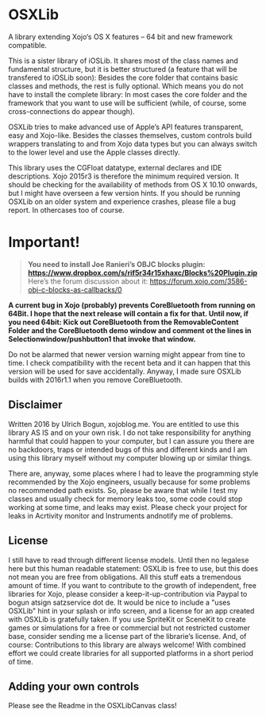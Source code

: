 # OSXLib
A library extending Xojo‘s OS X features – 64 bit and new framework compatible.

This is a sister library of iOSLib. It shares most of the class names and fundamental structure, but it is better structured (a feature that will be transfered to iOSLib soon): Besides the core folder that contains basic classes and methods, the rest is fully optional. Which means you do not have to install the complete library: In most cases the core folder and the framework that you want to use will be sufficient (while, of course, some cross-connections do appear though).

OSXLib tries to make advanced use of Apple’s API features transparent, easy and Xojo-like. Besides the classes themselves, custom controls build wrappers translating to and from Xojo data types but you can always switch to the lower level and use the Apple classes directly.

This library uses the CGFloat datatype, external declares and IDE descriptions. Xojo 2015r3 is therefore the minimum required version. It should be checking for the availability of methods from OS X 10.10 onwards, but I might have overseen a few version hints. If you should be running OSXLib on an older system and experience crashes, please file a bug report. In othercases too of course.

# Important!
> **You need to install Joe Ranieri’s OBJC blocks plugin: https://www.dropbox.com/s/rif5r34r15xhaxc/Blocks%20Plugin.zip**  
Here’s the forum discussion about it: https://forum.xojo.com/3586-obj-c-blocks-as-callbacks/0  
  
  **A current bug in Xojo (probably) prevents CoreBluetooth from running on 64Bit. I hope that the next release will contain a fix for that. Until now, if you need 64bit: Kick out CoreBluetooth from the RemovableContent Folder and the CoreBluetooth demo window and comment ot the lines in Selectionwindow/pushbutton1 that invoke that window.**
    
Do not be alarmed that newer version warning might appear from tine to time. I check compatibility with the recent beta and it can happen that this version will be used for save accidentally. Anyway, I made sure OSXLib builds with 2016r1.1 when you remove CoreBluetooth.  

## Disclaimer
Written 2016 by Ulrich Bogun, xojoblog.me. You are entitled to use this library AS IS and on your own risk. I do not take responsibility for anything harmful that could happen to your computer, but I can assure you there are no backdoors, traps or intended bugs of this and different kinds and I am using this library myself without my computer blowing up or similar things.

There are, anyway, some places where I had to leave the programming style recommended by the Xojo engineers, usually because for some problems no recommended path exists. So, please be aware that while I test my classes and usually check for memory leaks too, some code could stop working at some time, and leaks may exist. Please check your project for leaks in Acrtivity monitor and Instruments andnotify me of problems.

## License
I still have to read through different license models. Until then no legalese here but this human readable statement:
OSXLib is free to use, but this does not mean you are free from obligations. 
All this stuff eats a tremendous amount of time. If you want to contribute to the growth of independent, free libraries for Xojo, please consider a keep-it-up-contribution via Paypal to bogun atsign satzservice dot de.
It would be nice to include a "uses OSXLib" hint in your splash or info screen, and a license for an app created with OSXLib is gratefully taken. 
If you use SpriteKit or SceneKit to create games or simulations for a free or commercial but not restricted customer base, consider sending me a license part of the librarie’s license.
And, of course: Contributions to this library are always welcome! With combined effort we could create libraries for all supported platforms in a short period of time. 

## Adding your own controls
Please see the Readme in the OSXLibCanvas class!
